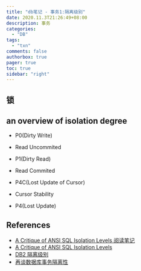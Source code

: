 ```yaml
---
title: "db笔记 - 事务1:隔离级别"
date: 2020.11.3T21:26:49+08:00
description: 事务
categories:
  - "DB"
tags:
  - "txn"
comments: false
authorbox: true
pager: true
toc: true
sidebar: "right"
---
```


## 锁

## an overview of isolation degree

- P0(Dirty Write)

- Read Uncommited

- P1(Dirty Read)

- Read Commited

- P4C(Lost Update of Cursor)

- Cursor Stability

- P4(Lost Update)



## References
- [A Critique of ANSI SQL Isolation Levels 阅读笔记](https://zhuanlan.zhihu.com/p/187597966)
- [A Critique of ANSI SQL Isolation Levels](https://www.microsoft.com/en-us/research/wp-content/uploads/2016/02/tr-95-51.pdf)
- [DB2 隔离级别](https://blog.csdn.net/huaxin520/article/details/8312875)
- [再谈数据库事务隔离性](https://www.cnblogs.com/ivan-uno/p/8274355.html)